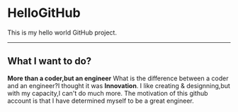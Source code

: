 # HelloGitHub
This is my hello world GitHub project.
***
## What I want to do?
**More than a coder,but an engineer**
What is the difference between a coder and an engineer?I thought it was **Innovation**.
I like creating & designning,but with my capacity,I can't do much more.
The motivation of this github account is that I have determined myself to be a great engineer.
